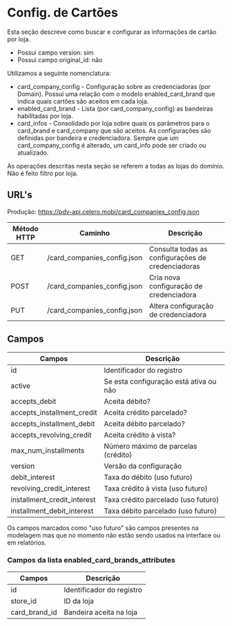 # Config. de Cartões

Esta seção descreve como buscar e configurar as informações de cartão por loja.

* Possui campo version: sim
* Possui campo original_id: não

Utilizamos a seguinte nomenclatura:

* card_company_config - Configuração sobre as credenciadoras (por Domain). Possui uma relação com o modelo enabled_card_brand que indica quais cartões são aceitos em cada loja.
* enabled_card_brand - Lista (por card_company_config) as bandeiras habilitadas por loja.
* card_infos - Consolidado por loja sobre quais os parâmetros para o card_brand e card_company que são aceitos. As configurações são definidas por bandeira e credenciadora. Sempre que um card_company_config é alterado, um card_info pode ser criado ou atualizado.

As operações descritas nesta seção se referem a todas as lojas do domínio. Não é feito filtro por loja.


## URL's

Produção: https://pdv-api.celero.mobi/card_companies_config.json

Método HTTP | Caminho | Descrição
--|--|--
GET | /card_companies_config.json | Consulta todas as configurações de credenciadoras
POST | /card_companies_config.json | Cria nova configuração de credenciadora
PUT | /card_companies_config.json | Altera configuração de credenciadora

## Campos

Campos | Descrição
--|--
id | Identificador do registro
active | Se esta configuração está ativa ou não
accepts_debit | Aceita débito?
accepts_installment_credit | Aceita crédito parcelado?
accepts_installment_debit | Aceita débito parcelado?
accepts_revolving_credit | Aceita crédito à vista?
max_num_installments | Número máximo de parcelas (crédito)
version | Versão da configuração
debit_interest | Taxa do débito (uso futuro)
revolving_credit_interest | Taxa crédito à vista (uso futuro)
installment_credit_interest | Taxa crédito parcelado (uso futuro)
installment_debit_interest | Taxa débito parcelado (uso futuro)

Os campos marcados como "uso futuro" são campos presentes na modelagem mas que no momento não estão sendo usados na interface ou em relatórios.

### Campos da lista enabled_card_brands_attributes

Campos | Descrição
--|--
id | Identificador do registro
store_id | ID da loja
card_brand_id | Bandeira aceita na loja
